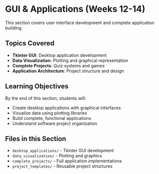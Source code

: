 # GUI & Applications (Weeks 12-14)

This section covers user interface development and complete application building.

## Topics Covered

- **Tkinter GUI**: Desktop application development
- **Data Visualization**: Plotting and graphical representation
- **Complete Projects**: Quiz systems and games
- **Application Architecture**: Project structure and design

## Learning Objectives

By the end of this section, students will:
- Create desktop applications with graphical interfaces
- Visualize data using plotting libraries
- Build complete, functional applications
- Understand software project organization

## Files in this Section

- `desktop_applications/` - Tkinter GUI development
- `data_visualization/` - Plotting and graphics
- `complete_projects/` - Full application implementations
- `project_templates/` - Reusable project structures